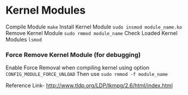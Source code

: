 Kernel Modules
==============

Compile Module `make`
Install Kernel Module `sudo insmod module_name.ko`
Remove Kernel Module `sudo rmmod module_name`
Check Loaded Kernel Modules `lsmod`

### Force Remove Kernel Module (for debugging)
Enable Force Removal when compiling kernel using option `CONFIG_MODULE_FORCE_UNLOAD`
Then use `sudo rmmod -f module_name`

Reference Link-
http://www.tldp.org/LDP/lkmpg/2.6/html/index.html
